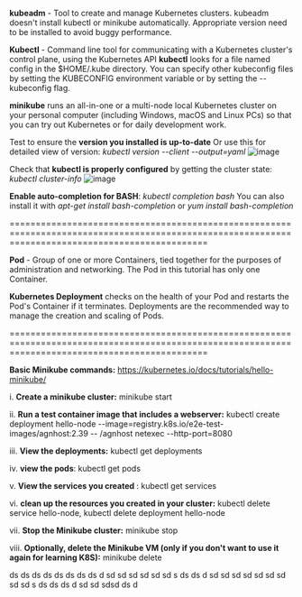 **kubeadm** - Tool to create and manage Kubernetes clusters. kubeadm doesn't install kubectl or minikube automatically. Appropriate version need to be installed 
to avoid buggy performance.

**Kubectl** - Command line tool for communicating with a Kubernetes cluster's control plane, using the Kubernetes API
**kubectl** looks for a file named config in the $HOME/.kube directory. You can specify other kubeconfig files by setting the KUBECONFIG environment variable or 
  by setting the --kubeconfig flag.

**minikube** runs an all-in-one or a multi-node local Kubernetes cluster on your personal computer (including Windows, macOS and Linux PCs) so that you can try out
Kubernetes or for daily development work.

Test to ensure the **version you installed is up-to-date** Or use this for detailed view of version: *kubectl version --client --output=yaml*
    ![image](https://github.com/Ajit1279/GCP_Learning/assets/81754034/f58608f2-4e8b-4808-b34e-f43c10169595)

Check that **kubectl is properly configured** by getting the cluster state: *kubectl cluster-info*
  ![image](https://github.com/Ajit1279/GCP_Learning/assets/81754034/b70fdff7-4107-4fa7-ad0b-11d932dbdadb)

**Enable auto-completion for BASH**: *kubectl completion bash* You can also install it with *apt-get install bash-completion* or *yum install bash-completion*

==================================================================================================================================================

**Pod** - Group of one or more Containers, tied together for the purposes of administration and networking. The Pod in this tutorial has only one
Container. 

**Kubernetes Deployment** checks on the health of your Pod and restarts the Pod's Container if it terminates. Deployments are the recommended way to manage
the creation and scaling of Pods.

==================================================================================================================================================

**Basic Minikube commands:** https://kubernetes.io/docs/tutorials/hello-minikube/ 

   i. **Create a minikube cluster:** minikube start
  
  ii. **Run a test container image that includes a webserver:** kubectl create deployment hello-node --image=registry.k8s.io/e2e-test-images/agnhost:2.39 -- /agnhost netexec --http-port=8080
  
  iii. **View the deployments:** kubectl get deployments
  
  iv. **view the pods**: kubectl get pods
  
  v. **View the services you created** : kubectl get services
  
  vi. **clean up the resources you created in your cluster:** kubectl delete service hello-node, kubectl delete deployment hello-node
  
  vii. **Stop the Minikube cluster:** minikube stop
  
  viii. **Optionally, delete the Minikube VM (only if you don't want to use it again for learning K8S):** minikube delete

ds
ds
ds
ds
ds
ds
ds
ds
d
sd
sd
sd
sd
sd
sd
s
ds
ds
d
sd
sd
sd
sd
sd
sd
sd
sd
sd
s
ds
ds
ds
d
sd
sd
sdsd
ds
d
